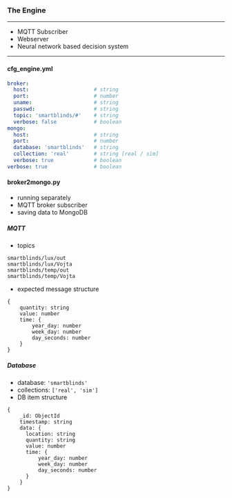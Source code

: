 ### The Engine
---
- MQTT Subscriber 
- Webserver
- Neural network based decision system
---
#### cfg_engine.yml
```yaml
broker:
  host:                     # string
  port:                     # number
  uname:                    # string
  passwd:                   # string
  topic: 'smartblinds/#'    # string
  verbose: false            # boolean
mongo:
  host:                     # string
  port:                     # number
  database: 'smartblinds'   # string
  collection: 'real'        # string [real / sim]
  verbose: true             # boolean
verbose: true               # boolean
```
#### broker2mongo.py
- running separately
- MQTT broker subscriber
- saving data to MongoDB

##### MQTT
- topics
```
smartblinds/lux/out
smartblinds/lux/Vojta
smartblinds/temp/out
smartblinds/temp/Vojta
```
- expected message structure
```
{
    quantity: string
    value: number
    time: {
        year_day: number
        week_day: number
        day_seconds: number
    }
}
```
##### Database
- database: ```'smartblinds'```
- collections: ```['real', 'sim']```
- DB item structure
```
{
    _id: ObjectId
    timestamp: string
    data: {
      location: string
      quantity: string
      value: number
      time: {
          year_day: number
          week_day: number
          day_seconds: number
      }
    }
}
```